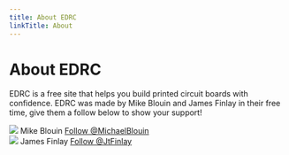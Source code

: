 ```yaml
---
title: About EDRC
linkTitle: About
---
```


# About EDRC
EDRC is a free site that helps you build printed circuit boards with confidence. EDRC was made by Mike Blouin and James Finlay in their free time, give them a follow below to show your support!

<div class="profile-card">
	<img src="https://twitter.com/MichaelBlouin/profile_image?size=original" />
	<span class="name">Mike Blouin</span>
	<a class="twitter-follow-button"
		href="https://twitter.com/MichaelBlouin"
		data-size="medium"
		data-show-count="false"
		data-dnt="true">
	Follow @MichaelBlouin</a>
</div>

<div class="profile-card">
	<img src="https://twitter.com/JtFinlay/profile_image?size=original" />
	<span class="name">James Finlay</span>
	<a class="twitter-follow-button"
		href="https://twitter.com/JtFinlay"
		data-size="medium"
		data-show-count="false"
		data-dnt="true">
	Follow @JtFinlay</a>
</div>

<!-- Twitter for Websites -->
<script>window.twttr = (function(d, s, id) {
	var js, fjs = d.getElementsByTagName(s)[0],
		t = window.twttr || {};
	if (d.getElementById(id)) return t;
	js = d.createElement(s);
	js.id = id;
	js.src = "https://platform.twitter.com/widgets.js";
	fjs.parentNode.insertBefore(js, fjs);

	t._e = [];
	t.ready = function(f) {
		t._e.push(f);
	};

	return t;
}(document, "script", "twitter-wjs"));</script>